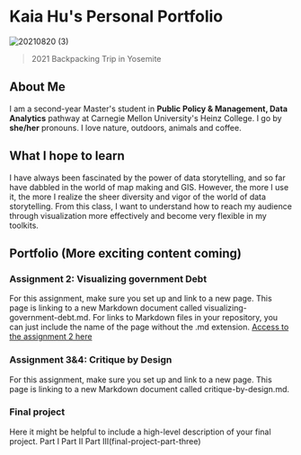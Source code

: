 # Kaia Hu's Personal Portfolio
![20210820 (3)](https://github.com/user-attachments/assets/e6c66bd1-82c0-434a-bd9d-5d6b92718bd8)
> 2021 Backpacking Trip in Yosemite

## About Me
I am a second-year Master's student in **Public Policy & Management, Data Analytics** pathway at Carnegie Mellon University's Heinz College. I go by **she/her** pronouns. I love nature, outdoors, animals and coffee. 
## What I hope to learn
I have always been fascinated by the power of data storytelling, and so far have dabbled in the world of map making and GIS. However, the more I use it, the more I realize the sheer diversity and vigor of the world of data storytelling. From this class, I want to understand how to reach my audience through visualization more effectively and become very flexible in my toolkits. 
## Portfolio (More exciting content coming)
### Assignment 2: Visualizing government Debt
For this assignment, make sure you set up and link to a new page. This page is linking to a new Markdown document called visualizing-government-debt.md. For links to Markdown files in your repository, you can just include the name of the page without the .md extension.
[Access to the assignment 2 here](/dataviz2.md)

### Assignment 3&4: Critique by Design
For this assignment, make sure you set up and link to a new page. This page is linking to a new Markdown document called critique-by-design.md.

### Final project
Here it might be helpful to include a high-level description of your final project. Part I Part II Part III(final-project-part-three)
